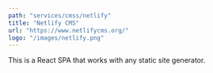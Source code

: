 ```yaml
---
path: "services/cmss/netlify"
title: "Netlify CMS"
url: "https://www.netlifycms.org/"
logo: "/images/netlify.png"
---
```


This is a React SPA that works with any static site generator.
